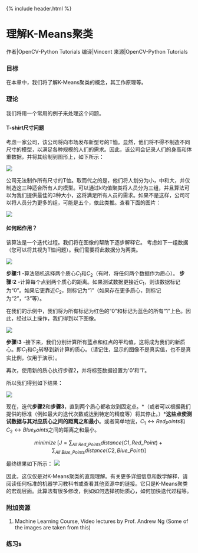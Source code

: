 {% include header.html %}

# 理解K-Means聚类

作者|OpenCV-Python Tutorials 
编译|Vincent
来源|OpenCV-Python Tutorials 

### 目标
在本章中，我们将了解K-Means聚类的概念，其工作原理等。

### 理论
我们将用一个常用的例子来处理这个问题。

#### T-shirt尺寸问题
考虑一家公司，该公司将向市场发布新型号的T恤。显然，他们将不得不制造不同尺寸的模型，以满足各种规模的人们的需求。因此，该公司会记录人们的身高和体重数据，并将其绘制到图形上，如下所示：

![](http://qiniu.aihubs.net/tshirt.jpg)

公司无法制作所有尺寸的T恤。取而代之的是，他们将人划分为小，中和大，并仅制造这三种适合所有人的模型。可以通过k均值聚类将人员分为三组，并且算法可以为我们提供最佳的3种大小，这将满足所有人员的需求。如果不是这样，公司可以将人员分为更多的组，可能是五个，依此类推。查看下面的图片：

![](http://qiniu.aihubs.net/tshirt_grouped.jpg)

#### 如何起作用？
该算法是一个迭代过程。我们将在图像的帮助下逐步解释它。
考虑如下一组数据（您可以将其视为T恤问题）。我们需要将此数据分为两类。

![](http://qiniu.aihubs.net/testdata.jpg)

**步骤:1** -算法随机选择两个质心$C_1$和$C_2$（有时，将任何两个数据作为质心）。
**步骤:2** -计算每个点到两个质心的距离。如果测试数据更接近$C_1$，则该数据标记为“0”。如果它更靠近$C_2$，则标记为“1”（如果存在更多质心，则标记为“2”，“3”等）。

在我们的示例中，我们将为所有标记为红色的“0”和标记为蓝色的所有“1”上色。因此，经过以上操作，我们得到以下图像。
 
 ![](http://qiniu.aihubs.net/initial_labelling.jpg)

 **步骤:3** -接下来，我们分别计算所有蓝点和红点的平均值，这将成为我们的新质心。即$C_1$和$C_2$转移到新计算的质心。（请记住，显示的图像不是真实值，也不是真实比例，仅用于演示）。

再次，使用新的质心执行步骤2，并将标签数据设置为'0'和'1'。

所以我们得到如下结果： 

![](http://qiniu.aihubs.net/update_centroid.jpg)

现在，迭代**步骤2**和**步骤3**，直到两个质心都收敛到固定点。*（或者可以根据我们提供的标准（例如最大的迭代次数或达到特定的精度等）将其停止。）***这些点使测试数据与其对应质心之间的距离之和最小**。或者简单地说，$C_1↔Red_Points$和$C_2↔Blue_Points$之间的距离之和最小。

$$
minimize \;\bigg[J = \sum_{All\: Red\_Points}distance(C1,Red\_Point) + \sum_{All\: Blue\_Points}distance(C2,Blue\_Point)\bigg]
$$

最终结果如下所示：
![](http://qiniu.aihubs.net/final_clusters.jpg)

因此，这仅仅是对K-Means聚类的直观理解。有关更多详细信息和数学解释，请阅读任何标准的机器学习教科书或查看其他资源中的链接。它只是K-Means聚类的宏观层面。此算法有很多修改，例如如何选择初始质心，如何加快迭代过程等。

### 附加资源
1. Machine Learning Course, Video lectures by Prof. Andrew Ng (Some of the images are taken from this)

### 练习s
